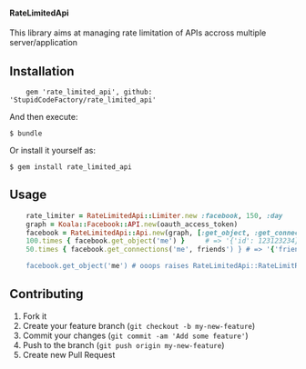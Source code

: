 #### RateLimitedApi ####

This library aims at managing rate limitation of APIs accross multiple
server/application

## Installation

```shell
    gem 'rate_limited_api', github: 'StupidCodeFactory/rate_limited_api'
```
And then execute:

    $ bundle

Or install it yourself as:

    $ gem install rate_limited_api

## Usage

```ruby
    rate_limiter = RateLimitedApi::Limiter.new :facebook, 150, :day
    graph = Koala::Facebook::API.new(oauth_access_token)
    facebook = RateLimitedApi::Api.new(graph, [:get_object, :get_connections], rate_limiter)
    100.times { facebook.get_object('me') }     # => '{'id': 123123234}'
    50.times { facebook.get_connections('me', friends') } # => '{'friends': [{'id': 4564564}]}'

    facebook.get_object('me') # ooops raises RateLimitedApi::RateLimitReached !
```
## Contributing

1. Fork it
2. Create your feature branch (`git checkout -b my-new-feature`)
3. Commit your changes (`git commit -am 'Add some feature'`)
4. Push to the branch (`git push origin my-new-feature`)
5. Create new Pull Request
